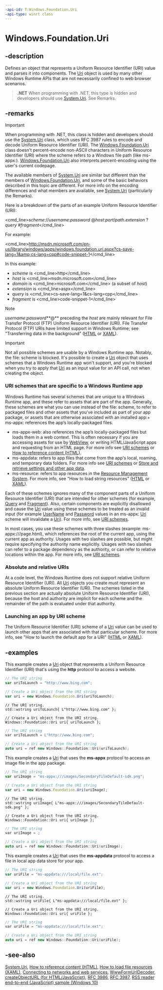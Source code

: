 ```yaml
---
-api-id: T:Windows.Foundation.Uri
-api-type: winrt class
---
```


<!-- Class syntax.
public class Uri : Windows.Foundation.IStringable, Windows.Foundation.IUriRuntimeClass, Windows.Foundation.IUriRuntimeClassWithAbsoluteCanonicalUri
-->

# Windows.Foundation.Uri

## -description
Defines an object that represents a Uniform Resource Identifier (URI) value and parses it into components. The [Uri](uri.md) object is used by many other Windows Runtime APIs that are not necessarily confined to web browser scenarios.

> **.NET**
> When programming with .NET, this type is hidden and developers should use [System.Uri](https://msdn.microsoft.com/library/system.uri.aspx). See Remarks.

## -remarks
> [!IMPORTANT]
> When programming with .NET, this class is hidden and developers should use the [System.Uri](https://msdn.microsoft.com/library/system.uri.aspx) class, which uses RFC 3987 rules to encode and decode Uniform Resource Identifier (URI). The [Windows.Foundation.Uri](uri.md) class doesn't percent-encode non-ASCII characters in Uniform Resource Identifier (URI) where the scheme refers to a Windows file path (like ms-appx:). [Windows.Foundation.Uri](uri.md) also interprets percent-encoding using the user's current codepage.

The available members of [System.Uri](https://msdn.microsoft.com/library/system.uri.aspx) are similar but different than the members of [Windows.Foundation.Uri](uri.md), and some of the basic behaviors described in this topic are different. For more info on the encoding differences and what members are available, see [System.Uri](https://msdn.microsoft.com/library/system.uri.aspx) (particularly the Remarks).

Here is a breakdown of the parts of an example Uniform Resource Identifier (URI):

<cmd_line>*scheme*://*username*:*password* @*host*:*port*/*path*.*extension* ?*query* #*fragment*</cmd_line>

For example:

<cmd_line>http://msdn.microsoft.com/en-us/library/windows/apps/windows.foundation.uri.aspx?cs-save-lang=1&amp;cs-lang=cpp#code-snippet-1</cmd_line>

In this example:

+ *scheme* is <cmd_line>http</cmd_line>
+ *host* is <cmd_line>msdn.microsoft.com</cmd_line>
+ *domain* is <cmd_line>microsoft.com</cmd_line> (a subset of *host*)
+ *extension* is <cmd_line>aspx</cmd_line>
+ *query* is <cmd_line>cs-save-lang=1&amp;cs-lang=cpp</cmd_line>
+ *fragment* is <cmd_line>code-snippet-1</cmd_line>
> [!NOTE]
>  *username*:*password***@** preceding the *host* are mainly relevant for File Transfer Protocol (FTP)  Uniform Resource Identifier (URI). File Transfer Protocol (FTP) URIs have limited support in Windows Runtime; see "Transferring data in the background" ([HTML](http://msdn.microsoft.com/library/9e2ed5b4-af57-456a-884f-1e1d2136a8e8) or [XAML](http://msdn.microsoft.com/library/dfc4d2a2-8825-4c12-87db-9743ba3bd167)).

> [!IMPORTANT]
> Not all possible schemes are usable by a Windows Runtime app. Notably, the file: scheme is blocked. It's possible to create a [Uri](uri.md) object that uses schemes that a Windows Runtime app won't support, and you're blocked when you try to apply that [Uri](uri.md) as an input value for an API call, not when creating the object.

### URI schemes that are specific to a Windows Runtime app
Windows Runtime has several schemes that are unique to a Windows Runtime app, and these refer to assets that are part of the app. Generally, these schemes are what you can use instead of the file: scheme, to refer to packaged files and other assets that you've included as part of your app package, or assets that are otherwise associated with an installed app:+ ms-appx: references the app’s locally-packaged files.

+ ms-appx-web: also references the app’s locally-packaged files but loads them in a web context. This is often necessary if you are accessing assets for use by [WebView](../windows.ui.xaml.controls/webview.md), or writing HTML/JavaScript apps and requesting from an HTML page. For more info see [URI schemes](http://msdn.microsoft.com/library/f3b3ae74-aaea-4f00-8f0a-4c231b8745af) or [How to reference content (HTML)](http://msdn.microsoft.com/library/b1ad2d76-d18f-4e9e-b810-06af0cfd4628).
+ ms-appdata: refers to app files that come from the app's local, roaming, and temporary data folders. For more info see [URI schemes](http://msdn.microsoft.com/library/f3b3ae74-aaea-4f00-8f0a-4c231b8745af) or [Store and retrieve settings and other app data](http://msdn.microsoft.com/library/41676a02-325a-455e-8565-c9ec0bc3a8fe).
+ ms-resource: refers to app resources in the [Resource Management System](http://msdn.microsoft.com/library/a090a59f-a8fa-489f-a600-9e7bfb67e5ad). For more info, see "How to load string resources" ([HTML](http://msdn.microsoft.com/library/849f5bbf-6d85-4760-8832-75d3eff9bd96) or [XAML](http://msdn.microsoft.com/library/c0e5b59a-d0d0-454e-aca3-dcaba57ae3e3)).

Each of these schemes ignores many of the component parts of a Uniform Resource Identifier (URI) that are intended for other schemes (for example, [Query](uri_query.md) and [Fragment](uri_fragment.md)). Also, certain components are explicitly disallowed and cause the [Uri](uri.md) value using these schemes to be treated as an invalid input (for example [UserName](uri_username.md) and [Password](uri_password.md) values in an ms-appx:  [Uri](uri.md) scheme will invalidate a [Uri](uri.md)). For more info, see [URI schemes](http://msdn.microsoft.com/library/f3b3ae74-aaea-4f00-8f0a-4c231b8745af).

In most cases, you use these schemes with three slashes (example: ms-appx:///page.html), which references the root of the current app, using the current app as authority. Usages with two slashes are possible, but might require specifying the authority name explicitly. Usages with two slashes can refer to a package dependency as the authority, or can refer to relative locations within the app. For more info, see [URI schemes](http://msdn.microsoft.com/library/f3b3ae74-aaea-4f00-8f0a-4c231b8745af).

### Absolute and relative URIs
At a code level, the Windows Runtime does not support relative Uniform Resource Identifier (URI). All [Uri](uri.md) objects you create must represent an absolute Uniform Resource Identifier (URI). The schemes listed in the previous section are actually absolute Uniform Resource Identifier (URI), because the host and authority are implicit for each scheme and the remainder of the path is evaluated under that authority.

### Launching an app by URI scheme
The Uniform Resource Identifier (URI) scheme of a [Uri](uri.md) value can be used to launch other apps that are associated with that particular scheme. For more info, see "How to launch the default app for a URI" ([HTML](http://msdn.microsoft.com/library/0f9fa8db-3e51-4cf8-879d-2b79a8ddbb7d) or [XAML](http://msdn.microsoft.com/library/7b0d0af5-d89e-4db0-9b79-90201d79974f)).

<!--Leaving activation by URI alone, not sure of the emphasis/model-->

## -examples
This example creates a [Uri](uri.md) object that represents a Uniform Resource Identifier (URI) that's using the **http** protocol to access a website.

```javascript
// The URI string
var uriToLaunch = "http://www.bing.com";

// Create a Uri object from the URI string
var uri = new Windows.Foundation.Uri(uriToLaunch);
```

```cppwinrt
// The URI string.
std::wstring uriToLaunch{ L"http://www.bing.com" };

// Create a Uri object from the URI string.
Windows::Foundation::Uri uri{ uriToLaunch };
```

```cpp
// The URI string
var uriToLaunch = L"http://www.bing.com";

// Create a Uri object from the URI string
auto uri = ref new Windows::Foundation::Uri(uriToLaunch);
```

This example creates a [Uri](uri.md) that uses the **ms-appx** protocol to access an image file in the app package.

```javascript
// The URI string
var uriImage = "ms-appx:///images/SecondaryTileDefault-sdk.png";

// Create a Uri object from the URI string
var uri = new Windows.Foundation.Uri(uriImage);
```

```cppwinrt
// The URI string.
std::wstring uriImage{ L"ms-appx:///images/SecondaryTileDefault-sdk.png" };

// Create a Uri object from the URI string.
Windows::Foundation::Uri uri{ uriImage };
```

```cpp
// The URI string
var uriImage = ;

// Create a Uri object from the URI string
auto uri = ref new Windows::Foundation::Uri(uriImage);
```

This example creates a [Uri](uri.md) that uses the **ms-appdata** protocol to access a file in local app data store for your app.

```javascript
// The URI string
var uriFile = "ms-appdata:///local/file.ext";

// Create a Uri object from the URI string
var uri = new Windows.Foundation.Uri(uriFile);
```

```cppwinrt
// The URI string.
std::wstring uriFile{ L"ms-appdata:///local/file.ext" };

// Create a Uri object from the URI string.
Windows::Foundation::Uri uri{ uriFile };
```

```cpp
// The URI string
var uriFile = "ms-appdata:///local/file.ext";

// Create a Uri object from the URI string
auto uri = ref new Windows::Foundation::Uri(uriFile);
```

## -see-also
[System.Uri](https://msdn.microsoft.com/library/system.uri.aspx), [How to reference content (HTML)](http://msdn.microsoft.com/library/b1ad2d76-d18f-4e9e-b810-06af0cfd4628), [How to load file resources (XAML)](http://msdn.microsoft.com/library/a1bfa080-757c-49f7-8b7e-dcf64234edac), [Connecting to networks and web services](https://docs.microsoft.com/windows/uwp/networking/index), [WwwFormUrlDecoder](wwwformurldecoder.md), [createObjectURL (for HTML/JavaScript)](https://msdn.microsoft.com/library/windows/apps/hh453196), [RFC 3986](http://go.microsoft.com/fwlink/p/?LinkId=263444), [RFC 3987](http://tools.ietf.org/html/rfc3987), [RSS reader end-to-end (JavaScript) sample (Windows 10)](http://go.microsoft.com/fwlink/p/?LinkId=620542)
